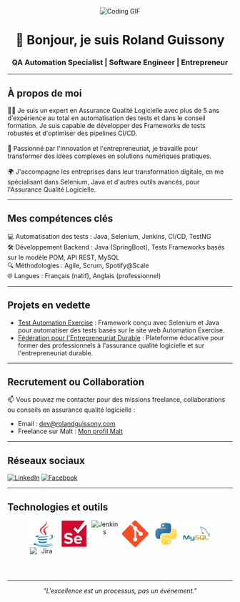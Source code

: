 <!-- Header Section -->
<p align="center">
    <img align="center" src="https://media0.giphy.com/media/v1.Y2lkPTc5MGI3NjExMndyaXo0ZHdxbm8xNDRwanVxdDIzcjd2MG8wc3o3Z3U3bmxtMHduMyZlcD12MV9pbnRlcm5hbF9naWZfYnlfaWQmY3Q9Zw/R03zWv5p1oNSQd91EP/giphy.gif" alt="Coding GIF">
</p>

<h1 align="center">👋 Bonjour, je suis Roland Guissony</h1>
<h3 align="center">QA Automation Specialist | Software Engineer | Entrepreneur</h3>

---

<!-- About Section -->
<h2 align="left">À propos de moi</h2>
<p>
👨‍💻 Je suis un expert en Assurance Qualité Logicielle avec plus de 5 ans d'expérience au total en automatisation des tests et dans le conseil formation. Je suis capable de développer des Frameworks de tests robustes et d'optimiser des pipelines CI/CD.<br><br>
🚀 Passionné par l'innovation et l'entrepreneuriat, je travaille pour transformer des idées complexes en solutions numériques pratiques.<br><br>
🌍 J'accompagne les entreprises dans leur transformation digitale, en me spécialisant dans Selenium, Java et d'autres outils avancés, pour l'Assurance Qualité Logicielle.<br>
</p>

---

<!-- Highlights -->
<h2 align="left">Mes compétences clés</h2>
<p>
    💻 Automatisation des tests : Java, Selenium, Jenkins, CI/CD, TestNG<br>
    🛠️ Développement Backend : Java (SpringBoot), Tests Frameworks basés sur le modèle POM, API REST, MySQL<br>
    🔍 Méthodologies : Agile, Scrum, Spotify@Scale<br>
    🌐 Langues : Français (natif), Anglais (professionnel)
</p>

---

<!-- Featured Projects -->
<h2 align="left">Projets en vedette</h2>
<ul>
  <li><a href="https://github.com/iamrdb2f/TestAutomationExercise">Test Automation Exercise</a> : Framework conçu avec Selenium et Java pour automatiser des tests basés sur le site web Automation Exercise.</li>
  <li><a href="https://www.la-fed.org/">Fédération pour l'Entrepreneuriat Durable</a> : Plateforme éducative pour former des professionnels à l'assurance qualité logicielle et sur l'entrepreneuriat durable.</li>
</ul>

---

<!-- Call to Action -->
<h2 align="left">Recrutement ou Collaboration</h2>
<p>
📫 Vous pouvez me contacter pour des missions freelance, collaborations ou conseils en assurance qualité logicielle :
<ul>
  <li>Email : <a href="mailto:dev@rolandguissony.com">dev@rolandguissony.com</a></li>
  <li>Freelance sur Malt : <a href="https://www.malt.fr/profile/rolandguissony1">Mon profil Malt</a></li>
</ul>
</p>

---

<!-- Connect Section -->
<h2 align="left">Réseaux sociaux</h2>
<p>
<a href="https://linkedin.com/in/rdb2f/" target="blank"><img src="https://raw.githubusercontent.com/rahuldkjain/github-profile-readme-generator/master/src/images/icons/Social/linked-in-alt.svg" alt="LinkedIn" height="30" width="40"/></a>
<a href="https://www.facebook.com/lafed.org" target="blank"><img src="https://raw.githubusercontent.com/rahuldkjain/github-profile-readme-generator/master/src/images/icons/Social/facebook.svg" alt="Facebook" height="30" width="40"/></a>
</p>

---

<!-- Technologies -->
<h2 align="left">Technologies et outils</h2>
<p align="center" style="display: flex; justify-content: space-between; align-items: center; flex-wrap: wrap; padding: 0 50px;">
    <img src="https://raw.githubusercontent.com/devicons/devicon/master/icons/java/java-original.svg" alt="Java" width="60" height="60"/>
    <img src="https://raw.githubusercontent.com/devicons/devicon/master/icons/selenium/selenium-original.svg" alt="Selenium" width="60" height="60"/>
    <img src="https://www.vectorlogo.zone/logos/jenkins/jenkins-icon.svg" alt="Jenkins" width="60" height="60"/>
    <img src="https://raw.githubusercontent.com/devicons/devicon/master/icons/git/git-original.svg" alt="Git" width="60" height="60"/>
    <img src="https://raw.githubusercontent.com/devicons/devicon/master/icons/python/python-original.svg" alt="Python" width="60" height="60"/>
    <img src="https://raw.githubusercontent.com/devicons/devicon/master/icons/mysql/mysql-original-wordmark.svg" alt="MySQL" width="60" height="60"/>
    <img src="https://www.vectorlogo.zone/logos/atlassian_jira/atlassian_jira-icon.svg" alt="Jira" width="60" height="60"/>
</p>

---

<!-- Quote -->
<p align="center">
    <em>"L'excellence est un processus, pas un événement."</em>
</p>
